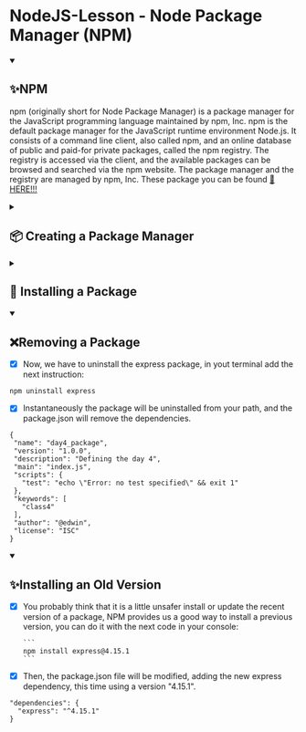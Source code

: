 # NodeJS-Lesson - Node Package Manager (NPM)

<details open="">
  <summary><h2>✨NPM</h2></summary>
    <p dir="auto">
        npm (originally short for Node Package Manager) is a package manager for the JavaScript programming language maintained by npm, Inc. npm is the default package manager for the JavaScript runtime environment Node.js. It consists of a command line client, also called npm, and an online database of public and paid-for private packages, called the npm registry. The registry is accessed via the client, and the available packages can be browsed and searched via the npm website. The package manager and the registry are managed by npm, Inc. These package you can be found <a href="https://www.npmjs.com/">🔗 HERE!!!</a>
    </p>
</details>

<details close="">
  <summary><h2>📦 Creating a Package Manager</h2></summary>
    <p dir="auto">
        package.json is a way to manage the locally installed packages and serves as documentation on which our project depends including a directory which keeps track of all the dependencies our project is using.
    </p>    
<p dir="auto">

- [x] Using the console, add the next sentence:
```
npm init;
```
- [x] Following, the npm prompt will ask you a package name, this example will be named as "day4_package" (be careful with capital letter):
```
package name: (day-4) day4_package
```
- [x] Then, define a version in your package manager (1.0.0).
- [x] After, define a description in your package manager: "Defining the day 4".
- [x] Also, define a default file "index.js".
- [x] Then, enter a "text command", "git repository" and "keyword", those you may leave them empty.
- [x] We almost finish, digit an author, use your @name or email.
- [x] finally, accept any changes.
- [x] Open the package.json file located in the work path, you will see the first package json and the data you have input before.
```
{
  "name": "day4_package",
  "version": "1.0.0",
  "description": "Defining the day 4",
  "main": "index.js",
  "scripts": {
    "test": "echo \"Error: no test specified\" && exit 1"
  },
  "keywords": [
    "class4"
  ],
  "author": "@edwin",
  "license": "ISC"
}
```
</details>


<details close="">
  <summary><h2>📒 Installing a Package</h2></summary>
    <p dir="auto">
        There are two ways to install a package.
        <br>
              * Locally: We install packages locally when we need to require them in our application for example 'express'.
        <br>
              * Globally: We install packages globally when we want to use it, this will do it in background.
        <br>
    </p>

  <p dir="auto">
      <br>
      * The next example we are going to install 'express' package locally.
      <br>

  - [x] Open the console and add the next sentence.
  ```
  npm install express
  ```
  </p>
  
  - [x] After the installation, you will see a new folder named "node_modules" that contain all library that will be used by express package.
  - [x] Now, check out the package.json file in the path, you will see some changes as:
   ```
  "dependencies": {
      "express": "^4.18.1"
  }
  ```
  - [x] Express package has been installed has a dependecies that will be used in the path, the express version is "4.18.1".
  - [x] Create a new file, this time I am going to name it "index.js".
  - [x] In "index.js" file add the next code and execute using the terminal.
```
const express = require('express');
```
  - [x] Execute using the terminal.
```
node index.js
```
- [x] You will see after the execution, the run did not trigger any error.
</details>


<details open="">
  <summary><h2>❌Removing a Package</h2></summary>
    <p dir="auto">

  - [x] Now, we have to uninstall the express package, in yout terminal add the next instruction:
 ```
npm uninstall express
```
- [x] Instantaneously the package will be uninstalled from your path, and the package.json will remove the dependencies.
 ```
{
  "name": "day4_package",
  "version": "1.0.0",
  "description": "Defining the day 4",
  "main": "index.js",
  "scripts": {
    "test": "echo \"Error: no test specified\" && exit 1"
  },
  "keywords": [
    "class4"
  ],
  "author": "@edwin",
  "license": "ISC"
}
```
  </p>
</details>


<details open="">
  <summary><h2>✨Installing an Old Version</h2></summary>
    <p dir="auto">

  - [x] You probably think that it is a little unsafer install or update the recent version of a package, NPM provides us a good way to install a previous 
        version, you can do it with the next code in your console:

        ```
        npm install express@4.15.1
        ```

  - [x] Then, the package.json file will be modified, adding the new express dependency, this time using a version "4.15.1".
  ```
  "dependencies": {
    "express": "^4.15.1"
  }
  ```
  </p>
</details>
